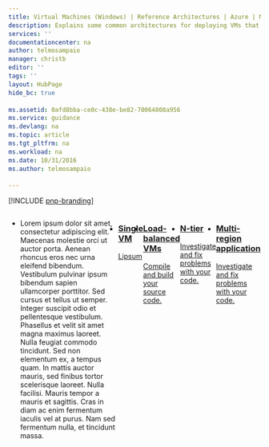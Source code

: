 ```yaml
---
title: Virtual Machines (Windows) | Reference Architectures | Azure | Microsoft Docs
description: Explains some common architectures for deploying VMs that host enterprise-scale applications in Azure.
services: ''
documentationcenter: na
author: telmosampaio
manager: christb
editor: ''
tags: ''
layout: HubPage
hide_bc: true

ms.assetid: 0afd8bba-ce0c-438e-be82-70064808a956
ms.service: guidance
ms.devlang: na
ms.topic: article
ms.tgt_pltfrm: na
ms.workload: na
ms.date: 10/31/2016
ms.author: telmosampaio

---
```

<div id="main" class="siteHome">
    <div class="container">

[!INCLUDE [pnp-branding](../_includes/header.md)]

<ul class="cardsD panelContent singlePanelContent" style="display: flex; margin-top: 0px;">
    <li class="fullSpan">
        <div class="container">
            <p>Lorem ipsum dolor sit amet, consectetur adipiscing elit. Maecenas molestie orci ut auctor porta. Aenean rhoncus eros nec urna eleifend bibendum. Vestibulum pulvinar ipsum bibendum sapien ullamcorper porttitor. Sed cursus et tellus ut semper. Integer suscipit odio et pellentesque vestibulum. Phasellus et velit sit amet magna maximus laoreet. Nulla feugiat commodo tincidunt. Sed non elementum ex, a tempus quam. In mattis auctor mauris, sed finibus tortor scelerisque laoreet. Nulla facilisi. Mauris tempor a mauris et sagittis. Cras in diam ac enim fermentum iaculis vel at purus. Nam sed fermentum nulla, et tincidunt massa.</p>
        </div>
    </li>
    <li>
        <a href="./single-vm">
            <div class="cardSize">
                <div class="cardPadding">
                    <div class="card">
                        <div class="cardImageOuter">
                            <div class="cardImage bgdAccent1 cardScaleImage" style="background-image: url(&quot;./images/vm.svg&quot;);">
                                <img data-scaleimage="./images/vm.svg" src="images/vm.svg" alt="" style="display: none;">
                            </div>
                        </div>
                        <div class="cardText">
                            <h3>Single VM</h3>
                            <p>Lipsum</p>
                        </div>
                    </div>
                </div>
            </div>
        </a>
    </li>
    <li>
        <a href="https://go.microsoft.com/fwlink/?linkid=833077">
            <div class="cardSize">
                <div class="cardPadding">
                    <div class="card">
                        <div class="cardImageOuter">
                            <div class="cardImage bgdAccent1 cardScaleImage" style="background-image: url(&quot;./images/vm.svg&quot;);">
                                <img data-scaleimage="./images/vm.svg" src="images/vm.svg" alt="" style="display: none;">
                            </div>
                        </div>
                        <div class="cardText">
                            <h3>Load-balanced VMs</h3>
                            <p>Compile and build your source code.</p>
                        </div>
                    </div>
                </div>
            </div>
        </a>
    </li>
    <li>
        <a href="https://go.microsoft.com/fwlink/?linkid=833078">
            <div class="cardSize">
                <div class="cardPadding">
                    <div class="card">
                        <div class="cardImageOuter">
                            <div class="cardImage bgdAccent1 cardScaleImage" style="background-image: url(&quot;./images/vm.svg&quot;);">
                                <img data-scaleimage="./images/vm.svg" src="images/vm.svg" alt="" style="display: none;">
                            </div>
                        </div>
                        <div class="cardText">
                            <h3>N-tier</h3>
                            <p>Investigate and fix problems with your code.</p>
                        </div>
                    </div>
                </div>
            </div>
        </a>
    </li>
    <li>
        <a href="https://go.microsoft.com/fwlink/?linkid=833078">
            <div class="cardSize">
                <div class="cardPadding">
                    <div class="card">
                        <div class="cardImageOuter">
                            <div class="cardImage bgdAccent1 cardScaleImage" style="background-image: url(&quot;./images/vm.svg&quot;);">
                                <img data-scaleimage="./images/vm.svg" src="images/vm.svg" alt="" style="display: none;">
                            </div>
                        </div>
                        <div class="cardText">
                            <h3>Multi-region application</h3>
                            <p>Investigate and fix problems with your code.</p>
                        </div>
                    </div>
                </div>
            </div>
        </a>
    </li>
    </ul>
</div>
</div>


